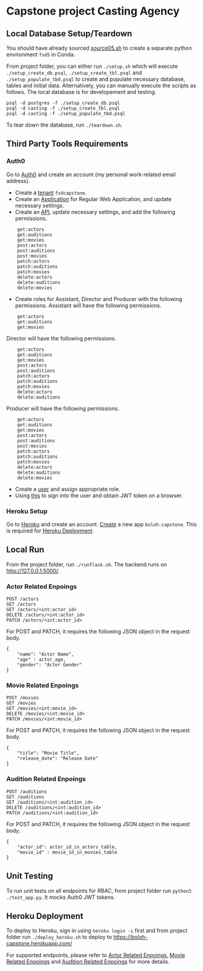# Capstone project Casting Agency

## Local Database Setup/Teardown
You should have already sourced [source05.sh](https://github.com/tsunghuanghsieh/udacity/blob/main/nd0044/source05.sh) to create a separate python environment `fsd5` in Conda.

From project folder, you can either run `./setup.sh` which will execute `./setup_create_db.psql`, `./setup_create_tbl.psql` and `./setup_populate_tbd.psql` to create and populate necessary database, tables and initial data. Alternatively, you can manually execute the scripts as follows. The local database is for developement and testing.
```
psql -d postgres -f ./setup_create_db.psql
psql -d casting -f ./setup_create_tbl.psql
psql -d casting -f ./setup_populate_tbd.psql
```

To tear down the database, run `./teardown.sh`.

## Third Party Tools Requirements
### Auth0
Go to [Auth0](https://auth0.com) and create an account (my personal work-related email address).

* Create a [tenant](https://manage.auth0.com/dashboard/us/fsdcapstone/) `fsdcapstone`.
* Create an [Application](https://manage.auth0.com/dashboard/us/fsdcapstone/applications) for Regular Web Application, and update necessary settings.
* Create an [API](https://manage.auth0.com/dashboard/us/fsdcapstone/apis), update necessary settings, and add the following permissions.
```
    get:actors
    get:auditions
    get:movies
    post:actors
    post:auditions
    post:movies
    patch:actors
    patch:auditions
    patch:movies
    delete:actors
    delete:auditions
    delete:movies
```
* Create roles for Assistant, Director and Producer with the following permissions.
Assistant will have the following permissions.
```
    get:actors
    get:auditions
    get:movies
```

Director  will have the following permissions.
```
    get:actors
    get:auditions
    get:movies
    post:actors
    post:auditions
    patch:actors
    patch:auditions
    patch:movies
    delete:actors
    delete:auditions
```

Producer will have the following permissions.
```
    get:actors
    get:auditions
    get:movies
    post:actors
    post:auditions
    post:movies
    patch:actors
    patch:auditions
    patch:movies
    delete:actors
    delete:auditions
    delete:movies
```
* Create a [user](https://manage.auth0.com/dashboard/us/fsdcapstone/users) and assign appropriate role.
* Using [this](https://fsdcapstone.us.auth0.com/authorize?audience=casting&response_type=token&client_id=V1zx5CXaQQGY3CZI0V8Pk8HXU8NuC8qN&redirect_uri=http://127.0.0.1:8080/login-results) to sign into the user and obtain JWT token on a browser.

### Heroku Setup
Go to [Heroku](https://signup.heroku.com/) and create an account. [Create](https://dashboard.heroku.com/new-app) a new app `boloh-capstone`. This is required for [Heroku Deployment](#heroku-deployment).

## Local Run
From the project folder, run `./runflask.sh`. The backend runs on http://127.0.0.1:5000/.

### Actor Related Enpoings
```
POST /actors
GET /actors
GET /actors/<int:actor_id>
DELETE /actors/<int:actor_id>
PATCH /actors/<int:actor_id>
```
For POST and PATCH, it requires the following JSON object in the request body.
```
{
    "name": "Actor Name",
    "age" : actor_age,
    "gender": "Actor Gender"
}
```
### Movie Related Enpoings
```
POST /movies
GET /movies
GET /movies/<int:movie_id>
DELETE /movies/<int:movie_id>
PATCH /movies/<int:movie_id>
```
For POST and PATCH, it requires the following JSON object in the request body.
```
{
    "title": "Movie Title",
    "release_date": "Release Date"
}
```
### Audition Related Enpoings
```
POST /auditions
GET /auditions
GET /auditions/<int:audition_id>
DELETE /auditions/<int:audition_id>
PATCH /auditions/<int:audition_id>
```
For POST and PATCH, it requires the following JSON object in the request body.
```
{
    "actor_id": actor_id_in_actors_table,
    "movie_id" : movie_id_in_movies_table
}
```


## Unit Testing
To run unit tests on all endpoints for RBAC, from project folder run `python3 ./test_app.py`. It mocks Auth0 JWT tokens.

## Heroku Deployment
To deploy to Heroku, sign in using `heroku login -i` first and from project folder run `./deploy_heroku.sh` to deploy to https://boloh-capstone.herokuapp.com/

For supported endpoints, please refer to [Actor Related Enpoings](#actor-related-enpoings), [Movie Related Enpoings](#movie-related-enpoings) and [Audition Related Enpoings](#audition-related-enpoings) for more details.
